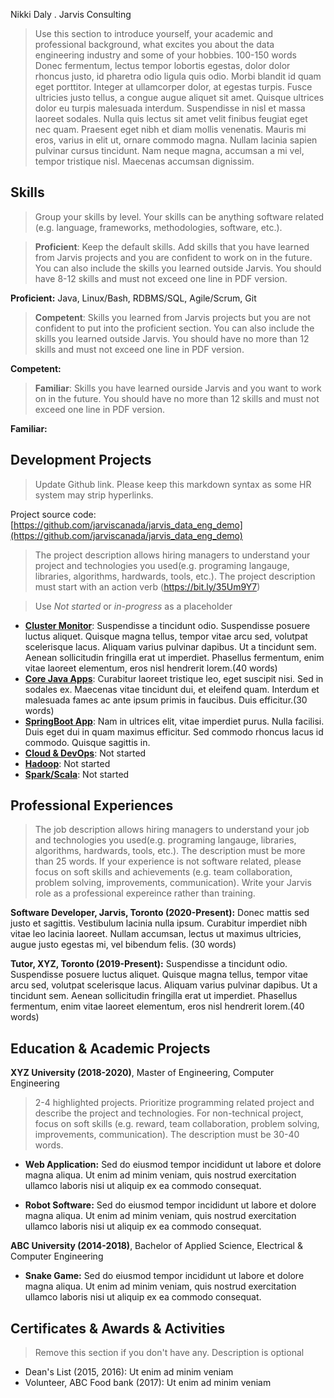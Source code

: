 Nikki Daly . Jarvis Consulting

>Use this section to introduce yourself, your academic and professional background, what excites you about the data engineering industry and some of your hobbies. 100-150 words
Donec fermentum, lectus tempor lobortis egestas, dolor dolor rhoncus justo, id pharetra odio ligula quis odio. Morbi blandit id quam eget porttitor. Integer at ullamcorper dolor, at egestas turpis. Fusce ultricies justo tellus, a congue augue aliquet sit amet. Quisque ultrices dolor eu turpis malesuada interdum. Suspendisse in nisl et massa laoreet sodales. Nulla quis lectus sit amet velit finibus feugiat eget nec quam. Praesent eget nibh et diam mollis venenatis. Mauris mi eros, varius in elit ut, ornare commodo magna. Nullam lacinia sapien pulvinar cursus tincidunt. Nam neque magna, accumsan a mi vel, tempor tristique nisl. Maecenas accumsan dignissim.

## Skills

>Group your skills by level. Your skills can be anything software related (e.g. language, frameworks, methodologies, software, etc.). 

>**Proficient**: Keep the default skills. Add skills that you have learned from Jarvis projects and you are confident to work on in the future. You can also include the skills you learned outside Jarvis. You should have 8-12 skills and must not exceed one line in PDF version.

**Proficient:** Java, Linux/Bash, RDBMS/SQL, Agile/Scrum, Git

>**Competent**:  Skills you learned from Jarvis projects but you are not confident to put into the proficient section. You can also include the skills you learned outside Jarvis. You should have no more than 12 skills and must not exceed one line in PDF version.

**Competent:** 

>**Familiar**: Skills you have learned ourside Jarvis and you want to work on in the future. You should have no more than 12 skills and must not exceed one line in PDF version.

**Familiar:** 

## Development Projects

>Update Github link. Please keep this markdown syntax as some HR system may strip hyperlinks.

Project source code: [https://github.com/jarviscanada/jarvis_data_eng_demo](https://github.com/jarviscanada/jarvis_data_eng_demo)

>The project description allows hiring managers to understand your project and technologies you used(e.g. programing langauge, libraries, algorithms, hardwards, tools, etc.). The project description must start with an action verb (https://bit.ly/35Um9Y7)

>Use *Not started* or *in-progress* as a placeholder

- **[Cluster Monitor](./linux_sql)**: Suspendisse a tincidunt odio. Suspendisse posuere luctus aliquet. Quisque magna tellus, tempor vitae arcu sed, volutpat scelerisque lacus. Aliquam varius pulvinar dapibus. Ut a tincidunt sem. Aenean sollicitudin fringilla erat ut imperdiet. Phasellus fermentum, enim vitae laoreet elementum, eros nisl hendrerit lorem.(40 words)
- **[Core Java Apps](./core_java)**: Curabitur laoreet tristique leo, eget suscipit nisi. Sed in sodales ex. Maecenas vitae tincidunt dui, et eleifend quam. Interdum et malesuada fames ac ante ipsum primis in faucibus. Duis efficitur.(30 words)
- **[SpringBoot App](./springboot)**: Nam in ultrices elit, vitae imperdiet purus. Nulla facilisi. Duis eget dui in quam maximus efficitur. Sed commodo rhoncus lacus id commodo. Quisque sagittis in.
- **[Cloud & DevOps](./cloud_devops)**: Not started
- **[Hadoop](./hadoop)**: Not started
- **[Spark/Scala](./spark)**:  Not started

## Professional Experiences

>The job description allows hiring managers to understand your job and technologies you used(e.g. programing langauge, libraries, algorithms, hardwards, tools, etc.). The description must be more than 25 words. If your experience is not software related, please focus on soft skills and achievements (e.g. team collaboration, problem solving, improvements, communication). Write your Jarvis role as a professional expereince rather than training.

**Software Developer,  Jarvis, Toronto (2020-Present):** Donec mattis sed justo et sagittis. Vestibulum lacinia nulla ipsum. Curabitur imperdiet nibh vitae leo lacinia laoreet. Nullam accumsan, lectus ut maximus ultricies, augue justo egestas mi, vel bibendum felis. (30 words)

**Tutor, XYZ, Toronto (2019-Present):** Suspendisse a tincidunt odio. Suspendisse posuere luctus aliquet. Quisque magna tellus, tempor vitae arcu sed, volutpat scelerisque lacus. Aliquam varius pulvinar dapibus. Ut a tincidunt sem. Aenean sollicitudin fringilla erat ut imperdiet. Phasellus fermentum, enim vitae laoreet elementum, eros nisl hendrerit lorem.(40 words)

## Education & Academic Projects

**XYZ University (2018-2020)**, Master of Engineering, Computer Engineering

> 2-4 highlighted projects. Prioritize programming related project and describe the project and technologies. For non-technical project, focus on soft skills (e.g. reward, team collaboration, problem solving, improvements, communication). The description must be 30-40 words. 

- **Web Application:** Sed do eiusmod tempor incididunt ut labore et dolore magna aliqua. Ut enim ad minim veniam, quis nostrud exercitation ullamco laboris nisi ut aliquip ex ea commodo consequat.

- **Robot Software:** Sed do eiusmod tempor incididunt ut labore et dolore magna aliqua. Ut enim ad minim veniam, quis nostrud exercitation ullamco laboris nisi ut aliquip ex ea commodo consequat.

**ABC University (2014-2018)**, Bachelor of Applied Science, Electrical & Computer Engineering

- **Snake Game:** Sed do eiusmod tempor incididunt ut labore et dolore magna aliqua. Ut enim ad minim veniam, quis nostrud exercitation ullamco laboris nisi ut aliquip ex ea commodo consequat.

## Certificates & Awards & Activities

> Remove this section if you don't have any. Description is optional

- Dean's List (2015, 2016): Ut enim ad minim veniam
- Volunteer, ABC Food bank (2017): Ut enim ad minim veniam